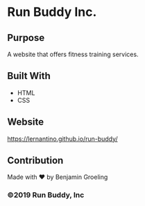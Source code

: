 # Run Buddy Inc.
## Purpose
A website that offers fitness training services. 

## Built With
* HTML
* CSS

## Website
https://lernantino.github.io/run-buddy/

## Contribution
Made with ❤️ by Benjamin Groeling

### ©️2019 Run Buddy, Inc 
